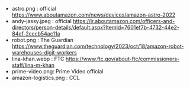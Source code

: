 - astro.png : official https://www.aboutamazon.com/news/devices/amazon-astro-2022
- andy-jassy.jpeg : official https://ir.aboutamazon.com/officers-and-directors/person-details/default.aspx?ItemId=7601ef7b-4732-44e2-84ef-2cccb54ac11a
- robot.png : The Guardian https://www.theguardian.com/technology/2023/oct/18/amazon-robot-warehouses-digit-workers
- lina-khan.webp : FTC https://www.ftc.gov/about-ftc/commissioners-staff/lina-m-khan
- prime-video.png: Prime Video official
- amazon-logistics.png : CCL
